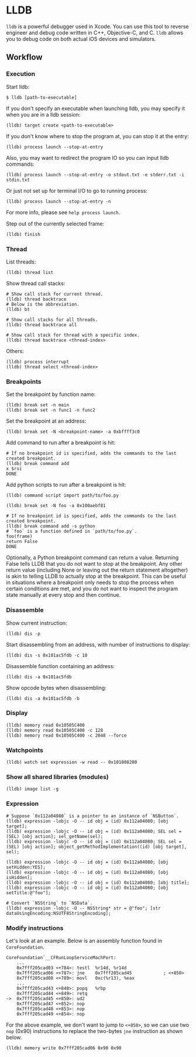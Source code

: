 # LLDB

`lldb` is a powerful debugger used in Xcode. You can use this tool to reverse
engineer and debug code written in C++, Objective-C, and C. `lldb` allows you to
debug code on both actual iOS devices and simulators.

## Workflow

### Execution

Start lldb:

```
$ lldb [path-to-executable]
```

If you don't specify an executable when launching lldb, you may specify it when
you are in a lldb session:

```
(lldb) target create <path-to-executable>
```

If you don't know where to stop the program at, you can stop it at the entry:

```
(lldb) process launch --stop-at-entry
```

Also, you may want to redirect the program IO so you can input lldb commands:

```
(lldb) process launch --stop-at-entry -o stdout.txt -e stderr.txt -i stdin.txt
```

Or just not set up for terminal I/O to go to running process:

```
(lldb) process launch --stop-at-entry -n
```

For more info, please see `help process launch`.

Step out of the currently selected frame:

```
(lldb) finish
```

### Thread

List threads:

```
(lldb) thread list
```

Show thread call stacks:

```
# Show call stack for current thread.
(lldb) thread backtrace
# Below is the abbreviation.
(lldb) bt

# Show call stacks for all threads.
(lldb) thread backtrace all

# Show call stack for thread with a specific index.
(lldb) thread backtrace <thread-index>
```

Others:

```
(lldb) process interrupt
(lldb) thread select <thread-index>
```

### Breakpoints

Set the breakpoint by function name:

```
(lldb) break set -n main
(lldb) break set -n func1 -n func2
```

Set the breakpoint at an address:

```
(lldb) break set -N <breakpoint-name> -a 0xbffff3c0
```

Add command to run after a breakpoint is hit:

```
# If no breakpoint id is specified, adds the commands to the last created breakpoint.
(lldb) break command add
x $rsi
DONE
```

Add python scripts to run after a breakpoint is hit:

```
(lldb) command script import path/to/foo.py

(lldb) break set -N foo -a 0x100aebf81

# If no breakpoint id is specified, adds the commands to the last created breakpoint.
(lldb) break command add -s python
# `foo` is a function defined in `path/to/foo.py`.
foo(frame)
return False
DONE
```

Optionally, a Python breakpoint command can return a value. Returning False
tells LLDB that you do not want to stop at the breakpoint. Any other return
value (including None or leaving out the return statement altogether) is akin to
telling LLDB to actually stop at the breakpoint. This can be useful in
situations where a breakpoint only needs to stop the process when certain
conditions are met, and you do not want to inspect the program state manually at
every stop and then continue.

### Disassemble

Show current instruction:

```
(lldb) dis -p
```

Start disassembling from an address, with number of instructions to display:

```
(lldb) dis -s 0x101ac5fdb -c 10
```

Disassemble function containing an address:

```
(lldb) dis -a 0x101ac5fdb
```

Show opcode bytes when disassembling:

```
(lldb) dis -a 0x101ac5fdb -b
```

### Display

```
(lldb) memory read 0x10505C400
(lldb) memory read 0x10505C400 -c 128
(lldb) memory read 0x10505C400 -c 2048 --force
```

### Watchpoints

```
(lldb) watch set expression -w read -- 0x101008200
```

### Show all shared libraries (modules)

```
(lldb) image list -g
```

### Expression

```
# Suppose `0x112a04080` is a pointer to an instance of `NSButton`.
(lldb) expression -lobjc -O -- id obj = (id) 0x112a04080; [obj target];
(lldb) expression -lobjc -O -- id obj = (id) 0x112a04080; SEL sel = (SEL) [obj action]; sel_getName(sel);
(lldb) expression -lobjc -O -- id obj = (id) 0x112a04080; SEL sel = (SEL) [obj action]; object_getMethodImplementation((id) [obj target], sel);

(lldb) expression -lobjc -O -- id obj = (id) 0x112a04080; [obj setHidden:YES];
(lldb) expression -lobjc -O -- id obj = (id) 0x112a04080; [obj isHidden];
(lldb) expression -lobjc -O -- id obj = (id) 0x112a04080; [obj title];
(lldb) expression -lobjc -O -- id obj = (id) 0x112a04080; [obj setTitle:@"foo"];

# Convert `NSString` to `NSData`.
(lldb) expression -lobjc -O -- NSString* str = @"foo"; [str dataUsingEncoding:NSUTF8StringEncoding];
```

### Modify instructions

Let's look at an example. Below is an assembly function found in
`CoreFoundation`.

```
CoreFoundation`__CFRunLoopServiceMachPort:
    ...
    0x7fff205cad03 <+784>: testl  %r14d, %r14d
    0x7fff205cad06 <+787>: jne    0x7fff205cad45            ; <+850>
    0x7fff205cad08 <+789>: movl   0xc(%r13), %eax
    ...
    0x7fff205cad43 <+848>: popq   %rbp
    0x7fff205cad44 <+849>: retq
->  0x7fff205cad45 <+850>: ud2
    0x7fff205cad47 <+852>: nop
    0x7fff205cad48 <+853>: nop
    0x7fff205cad49 <+854>: nop
```

For the above example, we don't want to jump to `<+850>`, so we can use two `nop` (0x90)
instructions to replace the two-bytes `jne` instruction as shown below.

```
(lldb) memory write 0x7fff205cad06 0x90 0x90
```
